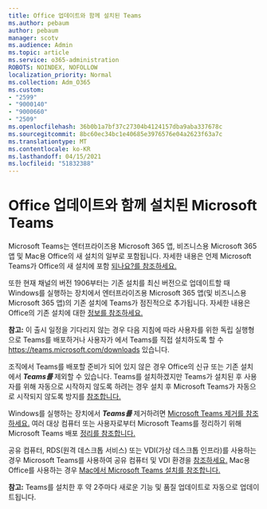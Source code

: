 ```yaml
---
title: Office 업데이트와 함께 설치된 Teams
ms.author: pebaum
author: pebaum
manager: scotv
ms.audience: Admin
ms.topic: article
ms.service: o365-administration
ROBOTS: NOINDEX, NOFOLLOW
localization_priority: Normal
ms.collection: Adm_O365
ms.custom:
- "2599"
- "9000140"
- "9000660"
- "2509"
ms.openlocfilehash: 36b0b1a7bf37c27304b4124157dba9aba337678c
ms.sourcegitcommit: 8bc60ec34bc1e40685e3976576e04a2623f63a7c
ms.translationtype: MT
ms.contentlocale: ko-KR
ms.lasthandoff: 04/15/2021
ms.locfileid: "51832388"
---
```

# <a name="microsoft-teams-installed-with-office-updates"></a>Office 업데이트와 함께 설치된 Microsoft Teams

Microsoft Teams는 엔터프라이즈용  Microsoft 365 앱, 비즈니스용 Microsoft 365 앱 및 Mac용 Office의 새 설치의 일부로 포함됩니다. 자세한 내용은 언제 Microsoft Teams가 Office의 새 설치에 포함 [되나요?를 참조하세요.](https://docs.microsoft.com/deployoffice/teams-install#when-will-microsoft-teams-start-being-included-with-new-installations-of-microsoft-365-apps)

또한 현재 채널의 버전 1906부터는 기존 설치를  최신 버전으로 업데이트할 때 Windows를 실행하는 장치에서 엔터프라이즈용 Microsoft 365 앱(및 비즈니스용 Microsoft 365 앱)의 기존 설치에 Teams가 점진적으로 추가됩니다. 자세한 내용은 Office의 기존 설치에 대한 [정보를 참조하세요.](https://docs.microsoft.com/deployoffice/teams-install#what-about-existing-installations-of-microsoft-365-apps)

**참고:** 이 출시 일정을 기다리지 않는 경우 다음 지침에 따라 사용자를 위한 독립 [](https://docs.microsoft.com/MicrosoftTeams/msi-deployment)실행형으로 Teams를 배포하거나 사용자가 에서 Teams를 직접 설치하도록 할 수 https://teams.microsoft.com/downloads 있습니다.

조직에서 Teams를 배포할 준비가 되어 있지 않은 [](https://docs.microsoft.com/deployoffice/teams-install#how-to-exclude-microsoft-teams-from-new-installations-of-microsoft-365-apps) 경우 [](https://docs.microsoft.com/deployoffice/teams-install#use-group-policy-to-control-the-installation-of-microsoft-teams) Office의 신규 또는 기존 설치에서 ***Teams를*** 제외할 수 있습니다. Teams를 설치하겠지만 Teams가 설치된 후 사용자를 위해 자동으로 시작하지 않도록 하려는 경우 설치 후 Microsoft Teams가 자동으로 시작되지 않도록 방지를 [참조합니다.](https://docs.microsoft.com/deployoffice/teams-install#use-group-policy-to-prevent-microsoft-teams-from-starting-automatically-after-installation)

Windows를 실행하는 장치에서 ***Teams를*** 제거하려면 [Microsoft Teams 제거를 참조하세요.](https://support.office.com/article/uninstall-microsoft-teams-3b159754-3c26-4952-abe7-57d27f5f4c81) 여러 대상 컴퓨터 또는 사용자로부터 Microsoft Teams를 정리하기 위해 Microsoft Teams 배포 [정리를 참조합니다.](https://docs.microsoft.com/microsoftteams/scripts/powershell-script-teams-deployment-clean-up)

공유 컴퓨터, RDS(원격 데스크톱 서비스) 또는 VDI(가상 데스크톱 인프라)를 사용하는 경우 Microsoft Teams를 사용하여 공유 컴퓨터 및 VDI 환경을 [참조하세요.](https://docs.microsoft.com/deployoffice/teams-install#shared-computer-and-vdi-environments-with-microsoft-teams) Mac용 Office를 사용하는 경우 [Mac에서 Microsoft Teams 설치를 참조합니다.](https://docs.microsoft.com/deployoffice/teams-install#microsoft-teams-installations-on-a-mac)

**참고:** Teams를 설치한 후 [](https://docs.microsoft.com/deployoffice/teams-install#feature-and-quality-updates-for-microsoft-teams) 약 2주마다 새로운 기능 및 품질 업데이트로 자동으로 업데이트됩니다. 
